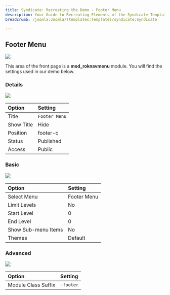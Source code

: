 ```yaml
---
title: Syndicate: Recreating the Demo - Footer Menu
description: Your Guide to Recreating Elements of the Syndicate Template for Joomla
breadcrumb: /joomla:Joomla/!templates:Templates/syndicate:Syndicate

---
```


Footer Menu
-----

![][demo]

This area of the front page is a **mod_roknavmenu** module. You will find the settings used in our demo below.

### Details

![][demo2]

| Option     | Setting             |
| :--------- | :------------------ |
| Title      | `Footer Menu`       |
| Show Title | Hide                |
| Position   | footer-c            |
| Status     | Published           |
| Access     | Public              |

### Basic

![][demo3]

| Option              | Setting       |
| :------------------ | :------------ |
| Select Menu         | Footer Menu   |
| Limit Levels        | No            |
| Start Level         | 0             |
| End Level           | 0             |
| Show Sub-menu Items | No            |
| Themes              | Default       |

### Advanced

![][demo4]

| Option              | Setting    |  
| :------------------ | :--------- |  
| Module Class Suffix | `-footer`  |  

[demo]: assets/demo_10.jpeg
[demo2]: assets/demo_10a.jpeg
[demo3]: assets/demo_10b.jpeg
[demo4]: assets/demo_10c.jpeg
